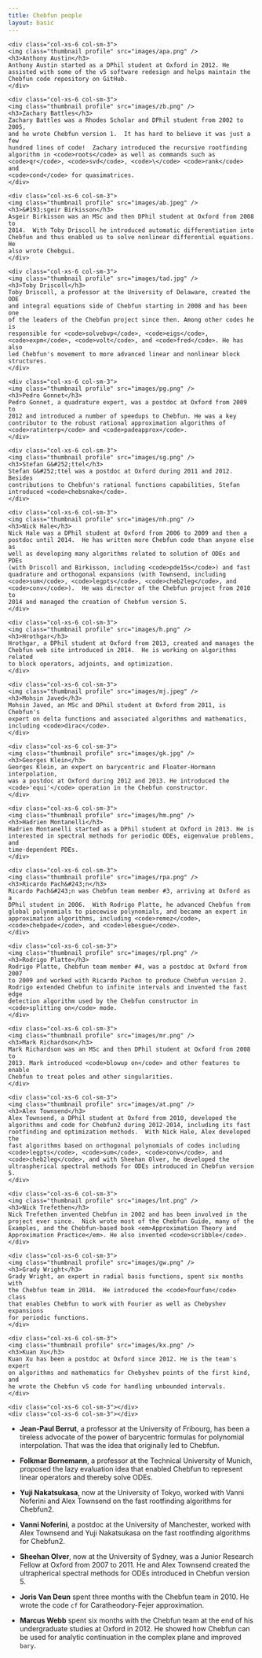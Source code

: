 ```yaml
---
title: Chebfun people
layout: basic
---
```


<div class="row chebpeople">

    <div class="col-xs-6 col-sm-3">
    <img class="thumbnail profile" src="images/apa.png" />
    <h3>Anthony Austin</h3>
    Anthony Austin started as a DPhil student at Oxford in 2012. He
    assisted with some of the v5 software redesign and helps maintain the
    Chebfun code repository on GitHub.
    </div>

    <div class="col-xs-6 col-sm-3">
    <img class="thumbnail profile" src="images/zb.png" />
    <h3>Zachary Battles</h3>
    Zachary Battles was a Rhodes Scholar and DPhil student from 2002 to 2005,
    and he wrote Chebfun version 1.  It has hard to believe it was just a few
    hundred lines of code!  Zachary introduced the recursive rootfinding
    algorithm in <code>roots</code> as well as commands such as
    <code>qr</code>, <code>svd</code>, <code>\</code> <code>rank</code> and
    <code>cond</code> for quasimatrices.
    </div>

    <div class="col-xs-6 col-sm-3">
    <img class="thumbnail profile" src="images/ab.jpeg" />
    <h3>&#193;sgeir Birkisson</h3>
    Asgeir Birkisson was an MSc and then DPhil student at Oxford from 2008 to
    2014.  With Toby Driscoll he introduced automatic differentiation into
    Chebfun and thus enabled us to solve nonlinear differential equations.  He
    also wrote Chebgui.
    </div>

    <div class="col-xs-6 col-sm-3">
    <img class="thumbnail profile" src="images/tad.jpg" />
    <h3>Toby Driscoll</h3>
    Toby Driscoll, a professor at the University of Delaware, created the ODE
    and integral equations side of Chebfun starting in 2008 and has been one
    of the leaders of the Chebfun project since then. Among other codes he is
    responsible for <code>solvebvp</code>, <code>eigs</code>,
    <code>expm</code>, <code>volt</code>, and <code>fred</code>. He has also
    led Chebfun's movement to more advanced linear and nonlinear block
    structures.
    </div>

</div>
<div class="row chebpeople">

    <div class="col-xs-6 col-sm-3">
    <img class="thumbnail profile" src="images/pg.png" />
    <h3>Pedro Gonnet</h3>
    Pedro Gonnet, a quadrature expert, was a postdoc at Oxford from 2009 to
    2012 and introduced a number of speedups to Chebfun. He was a key
    contributor to the robust rational approximation algorithms of
    <code>ratinterp</code> and <code>padeapprox</code>.
    </div>

    <div class="col-xs-6 col-sm-3">
    <img class="thumbnail profile" src="images/sg.png" />
    <h3>Stefan G&#252;ttel</h3>
    Stefan G&#252;ttel was a postdoc at Oxford during 2011 and 2012. Besides
    contributions to Chebfun's rational functions capabilities, Stefan
    introduced <code>chebsnake</code>.
    </div>

    <div class="col-xs-6 col-sm-3">
    <img class="thumbnail profile" src="images/nh.png" />
    <h3>Nick Hale</h3>
    Nick Hale was a DPhil student at Oxford from 2006 to 2009 and then a
    postdoc until 2014.  He has written more Chebfun code than anyone else as
    well as developing many algorithms related to solution of ODEs and PDEs
    (with Driscoll and Birkisson, including <code>pde15s</code>) and fast
    quadrature and orthogonal expansions (with Townsend, including
    <code>sum</code>, <code>legpts</code>, <code>cheb2leg</code>, and
    <code>conv</code>).  He was director of the Chebfun project from 2010 to
    2014 and managed the creation of Chebfun version 5.
    </div>

    <div class="col-xs-6 col-sm-3">
    <img class="thumbnail profile" src="images/h.png" />
    <h3>Hrothgar</h3>
    Hrothgar, a DPhil student at Oxford from 2013, created and manages the
    Chebfun web site introduced in 2014.  He is working on algorithms related
    to block operators, adjoints, and optimization.
    </div>

</div>
<div class="row chebpeople">

    <div class="col-xs-6 col-sm-3">
    <img class="thumbnail profile" src="images/mj.jpeg" />
    <h3>Mohsin Javed</h3>
    Mohsin Javed, an MSc and DPhil student at Oxford from 2011, is Chebfun's
    expert on delta functions and associated algorithms and mathematics,
    including <code>dirac</code>.
    </div>

    <div class="col-xs-6 col-sm-3">
    <img class="thumbnail profile" src="images/gk.jpg" />
    <h3>Georges Klein</h3>
    Georges Klein, an expert on barycentric and Floater-Hormann interpolation,
    was a postdoc at Oxford during 2012 and 2013. He introduced the
    <code>'equi'</code> operation in the Chebfun constructor.
    </div>

    <div class="col-xs-6 col-sm-3">
    <img class="thumbnail profile" src="images/hm.png" />
    <h3>Hadrien Montanelli</h3>
    Hadrien Montanelli started as a DPhil student at Oxford in 2013. He is
    interested in spectral methods for periodic ODEs, eigenvalue problems, and
    time-dependent PDEs.
    </div>

    <div class="col-xs-6 col-sm-3">
    <img class="thumbnail profile" src="images/rpa.png" />
    <h3>Ricardo Pach&#243;n</h3>
    Ricardo Pach&#243;n was Chebfun team member #3, arriving at Oxford as a
    DPhil student in 2006.  With Rodrigo Platte, he advanced Chebfun from
    global polynomials to piecewise polynomials, and became an expert in
    approximation algorithms, including <code>remez</code>,
    <code>chebpade</code>, and <code>lebesgue</code>.
    </div>

</div>
<div class="row chebpeople">

    <div class="col-xs-6 col-sm-3">
    <img class="thumbnail profile" src="images/rpl.png" />
    <h3>Rodrigo Platte</h3>
    Rodrigo Platte, Chebfun team member #4, was a postdoc at Oxford from 2007
    to 2009 and worked with Ricardo Pachon to produce Chebfun version 2.
    Rodrigo extended Chebfun to infinite intervals and invented the fast edge
    detection algorithm used by the Chebfun constructor in
    <code>splitting on</code> mode.
    </div>

    <div class="col-xs-6 col-sm-3">
    <img class="thumbnail profile" src="images/mr.png" />
    <h3>Mark Richardson</h3>
    Mark Richardson was an MSc and then DPhil student at Oxford from 2008 to
    2013. Mark introduced <code>blowup on</code> and other features to enable
    Chebfun to treat poles and other singularities.
    </div>

    <div class="col-xs-6 col-sm-3">
    <img class="thumbnail profile" src="images/at.png" />
    <h3>Alex Townsend</h3>
    Alex Townsend, a DPhil student at Oxford from 2010, developed the
    algorithms and code for Chebfun2 during 2012-2014, including its fast
    rootfinding and optimization methods.  With Nick Hale, Alex developed the
    fast algorithms based on orthogonal polynomials of codes including
    <code>legpts</code>, <code>sum</code>, <code>conv</code>, and
    <code>cheb2leg</code>, and with Sheehan Olver, he developed the
    ultraspherical spectral methods for ODEs introduced in Chebfun version 5.
    </div>

    <div class="col-xs-6 col-sm-3">
    <img class="thumbnail profile" src="images/lnt.png" />
    <h3>Nick Trefethen</h3>
    Nick Trefethen invented Chebfun in 2002 and has been involved in the
    project ever since.  Nick wrote most of the Chebfun Guide, many of the
    Examples, and the Chebfun-based book <em>Approximation Theory and
    Approximation Practice</em>. He also invented <code>scribble</code>.
    </div>

</div>
<div class="row chebpeople">

    <div class="col-xs-6 col-sm-3">
    <img class="thumbnail profile" src="images/gw.png" />
    <h3>Grady Wright</h3>
    Grady Wright, an expert in radial basis functions, spent six months with
    the Chebfun team in 2014.  He introduced the <code>fourfun</code> class
    that enables Chebfun to work with Fourier as well as Chebyshev expansions
    for periodic functions.
    </div>

    <div class="col-xs-6 col-sm-3">
    <img class="thumbnail profile" src="images/kx.png" />
    <h3>Kuan Xu</h3>
    Kuan Xu has been a postdoc at Oxford since 2012. He is the team's expert
    on algorithms and mathematics for Chebyshev points of the first kind, and
    he wrote the Chebfun v5 code for handling unbounded intervals.
    </div>

    <div class="col-xs-6 col-sm-3"></div>
    <div class="col-xs-6 col-sm-3"></div>

</div>

+ **Jean-Paul Berrut**, a professor at the University of Fribourg, has been a
  tireless advocate of the power of barycentric formulas for polynomial
  interpolation.  That was the idea that originally led to Chebfun.

+ **Folkmar Bornemann**, a professor at the Technical University of Munich,
  proposed the lazy evaluation idea that enabled Chebfun to represent linear
  operators and thereby solve ODEs.

+ **Yuji Nakatsukasa**, now at the University of Tokyo, worked with Vanni
  Noferini and Alex Townsend on the fast rootfinding algorithms for Chebfun2.

+ **Vanni Noferini**, a postdoc at the University of Manchester, worked with
  Alex Townsend and Yuji Nakatsukasa on the fast rootfinding algorithms for
  Chebfun2.

+ **Sheehan Olver**, now at the University of Sydney, was a Junior Research
  Fellow at Oxford from 2007 to 2011.  He and Alex Townsend created the
  ultrapherical spectral methods for ODEs introduced in Chebfun version 5.

+ **Joris Van Deun** spent three months with the Chebfun team in 2010. He
  wrote the code `cf` for Caratheodory-Fejer approximation.

+ **Marcus Webb** spent six months with the Chebfun team at the end of his
  undergraduate studies at Oxford in 2012. He showed how Chebfun can be used
  for analytic continuation in the complex plane and improved `bary`.
